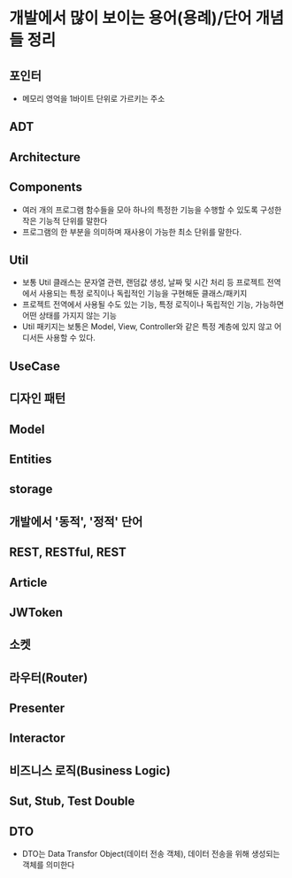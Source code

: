 # 개발에서 많이 보이는 용어(용례)/단어 개념들 정리

## 포인터
- 메모리 영억을 1바이트 단위로 가르키는 주소

## ADT

## Architecture

## Components
- 여러 개의 프로그램 함수들을 모아 하나의 특정한 기능을 수행할 수 있도록 구성한 작은 기능적 단위를 말한다
- 프로그램의 한 부분을 의미하며 재사용이 가능한 최소 단위를 말한다.


## Util
- 보통 Util 클래스는 문자열 관련, 랜덤값 생성, 날짜 및 시간 처리 등 프로젝트 전역에서 사용되는 특정 로직이나 독립적인 기능을 구현해둔 클래스/패키지
- 프로젝트 전역에서 사용될 수도 있는 기능, 특정 로직이나 독립적인 기능, 가능하면 어떤 상태를 가지지 않는 기능
- Util 패키지는 보통은 Model, View, Controller와 같은 특정 계층에 있지 않고 어디서든 사용할 수 있다.

## UseCase

## 디자인 패턴

## Model

## Entities

## storage

## 개발에서 '동적', '정적' 단어

## REST, RESTful, REST

## Article

## JWToken

## 소켓

## 라우터(Router)

## Presenter

## Interactor

## 비즈니스 로직(Business Logic)

## Sut, Stub, Test Double

## DTO
- DTO는 Data Transfor Object(데이터 전송 객체), 데이터 전송을 위해 생성되는 객체를 의미한다
